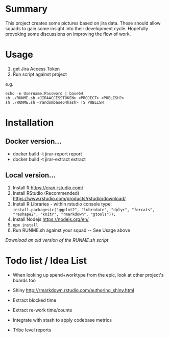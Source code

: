 # Summary

This project creates some pictures based on jira data.
These should allow squads to gain some insight into their development cycle. Hopefully provoking some discussions on improving the flow of work.

# Usage

1. get Jira Access Token
2. Run script against project

e.g.
```
echo -n Username:Password | base64
sh ./RUNME.sh <JIRAACCESSTOKEN> <PROJECT> <PUBLISH?>
sh ./RUNME.sh <randombase64hash> TS PUBLISH
```

# Installation


## Docker version...

* docker build -t jirar-report report
* docker build -t jirar-extract extract

## Local version...

1. Install R https://cran.rstudio.com/
2. Install RStudio (Recommended) https://www.rstudio.com/products/rstudio/download/
3. Install R Libraries - within rstudio console type: ```install.packages(c("ggplot2", "lubridate", "dplyr", "forcats", "reshape2", "knitr", "rmarkdown", "gtools"));```
4. Install Nodejs https://nodejs.org/en/
5. ```npm install```
6. Run RUNME.sh against your squad -- See Usage above

 *Download an old version of the RUNME.sh script*

# Todo list / Idea List

* When looking up spend+worktype from the epic, look at other project's boards too 
* Shiny http://rmarkdown.rstudio.com/authoring_shiny.html
* Extract blocked time
* Extract re-work time/counts
* Integrate with stash to apply codebase metrics

* Tribe level reports

